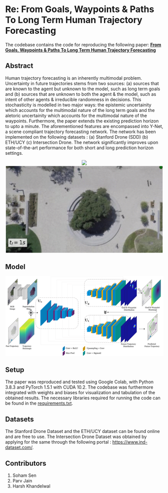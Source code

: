 # Re: From Goals, Waypoints & Paths To Long Term Human Trajectory Forecasting

The codebase contains the code for reproducing the following paper: **[From Goals, Waypoints & Paths To Long Term Human Trajectory Forecasting](https://arxiv.org/abs/2012.01526)**

## Abstract
Human trajectory forecasting is an inherently multimodal problem. Uncertainty in future trajectories stems from two sources: (a) sources that are known to the agent but unknown to the model, such as long term goals and (b) sources that are unknown to both the agent & the model, such as intent of other agents & irreducible randomness in decisions. This stochasticity is modelled in two major ways: the epistemic uncertainity which accounts for the multimodal nature of the long term goals and the aletoric uncertainity which accounts for the multimodal nature of the waypoints. Furthermore, the paper extends the existing prediction horizon to upto a minute.  The aforementioned features are encompassed into Y-Net, a scene compliant trajectory forecasting network. The network has been implemented on the following datasets : (a) Stanford Drone (SDD) (b) ETH/UCY (c) Intersection Drone. The network significantly improves upon state-of-the-art performance for both short and long prediction horizon settings. 

<div align="center">
<img src="images/Gif1.gif" style="display: inline; border-width: 0px;" width="500"></img>
<img src="images/Gif2.gif" style="display: inline; border-width: 0px;" width="500"></img>
</div>


## Model
<div align="center">
<img src="images/model.png" style="display: inline; border-width: 0px;" width=800px></img>
</div>

## Setup
The paper was reproduced and tested using Google Colab, with Python 3.8.3 and PyTorch 1.5.1 with CUDA 10.2. The codebase was furthermore integrated with weights and biases for visualization and tabulation of the obtained results. The necessary libraries required for running the code can be found in the [requirements.txt](requirements.txt). 

## Datasets
The Stanford Drone Dataset and the ETH/UCY dataset can be found online and are free to use. The Intersection Drone Dataset was obtained by applying for the same through the following portal : https://www.ind-dataset.com/.

## Contributors

1. Soham Sen
2. Parv Jain
3. Harsh Khandelwal

